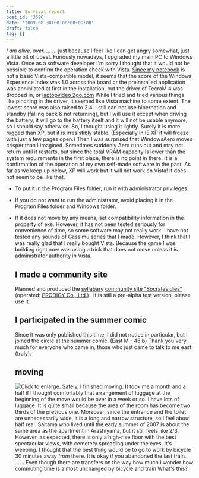 ```yaml
---
title: Survival report
post_id: '3696'
date: '2009-08-30T00:00:00+09:00'
draft: false
tag: []
---
```


_I am alive, over._ ... ... just because I feel like I can get angry somewhat, just a little bit of upset. Furiously nowadays, I upgraded my main PC to Windows Vista. Once as a software developer I'm sorry I thought that it would not be possible to confirm the operation check with Vista. [Since my notebook](palx190dr) is not a basic Vista-compatible model, it seems that the score of the Windows Experience Index was 1.0 across the board or the preinstalled application was annihilated at first in the installation, but the driver of TecraM 4 was dropped in, or [laptopvideo 2go.com](http://laptopvideo2go.com/) While I tried and tried various things like pinching in the driver, it seemed like Vista machine to some extent. The lowest score was also raised to 2.4. I still can not use hibernation and standby (falling back & not returning), but I will use it except when driving the battery, it will go to the battery itself and it will not be usable anymore, so I should say otherwise. So, I thought using it lightly. Surely it is more rugged than XP, but it is irresistibly stable. (Especially in IE.XP it will freeze with just a few pages open.) Then I was surprised that WindowsAero moves crisper than I imagined. Sometimes suddenly Aero runs out and may not return until it restarts, but since the total VRAM capacity is lower than the system requirements in the first place, there is no point in there. It is a confirmation of the operation of my own self-made software in the past. As far as we keep up below, XP will work but it will not work on Vista! It does not seem to be like that.

*   To put it in the Program Files folder, run it with administrator privileges.
*   If you do not want to run the administrator, avoid placing it in the Program Files folder and Windows folder.
*   If it does not move by any means, set compatibility information in the property of exe. However, it has not been tested seriously for convenience of time, so some software may not really work. I have not tested any sounds of Gessimu series that I made. However, I think that I was really glad that I really bought Vista. Because the game I was building right now was using a trick that does not move unless it is administrator authority in Vista.
    
    ## I made a community site
    
    Planned and produced the [syllabary](http://prodigy-inc.co.jp/) [community site "Socrates dies"](http://prodigy-inc.co.jp/labo/socrates/) (operated: [PRODIGY Co., Ltd.)](http://prodigy-inc.co.jp/) . It is still a pre-alpha test version, please use it.
    
    ## I participated in the summer comic
    
    Since it was only published this time, I did not notice in particular, but I joined the circle at the summer comic. (East M - 45 b) Thank you very much for everyone who came in, those who just came to talk to me east (truly).
    
    ## moving
    
    ![Click to enlarge.](https://danmaq.com/wp-content/uploads/2013/11/HI380463-300x225.jpg) Safely, I finished moving. It took me a month and a half if I thought comfortably that arrangement of luggage at the beginning of the move would be over in a week or so. I have lots of luggage. It is quite small because the area of ​​the room has become two thirds of the previous one. Moreover, since the entrance and the toilet are unnecessarily wide, it is a long and narrow structure, so I feel about half real. Saitama who lived until the early summer of 2007 is about the same area as the apartment in Arashiyama, but it still feels like 2/3. However, as expected, there is only a high-rise floor with the best spectacular views, with cemetery spreading under the eyes. It's weeping. I thought that the best thing would be to go to work by bicycle 30 minutes away from there. It is okay if you abandoned the last train. ...... Even though there are transfers on the way how much I wonder how commuting time is almost unchanged by bicycle and train What's this?